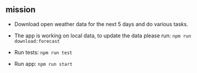 ## mission

- Download open weather data for the next 5 days and do various tasks.

- The app is working on local data, to update the data please run: `npm run download:forecast`
- Run tests: `npm run test`
- Run app: `npm run start`
